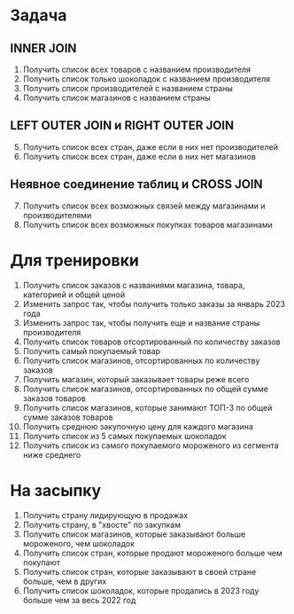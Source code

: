 # Задача

## INNER JOIN

1. Получить список всех товаров с названием производителя
2. Получить список только шоколадок с названием производителя
3. Получить список производителей с названием страны
4. Получить список магазинов с названием страны

## LEFT OUTER JOIN и RIGHT OUTER JOIN

5. Получить список всех стран, даже если в них нет производителей
6. Получить список всех стран, даже если в них нет магазинов

## Неявное соединение таблиц и CROSS JOIN

7. Получить список всех возможных связей между магазинами и производителями
8. Получить список всех возможных покупках товаров магазинами

# Для тренировки

1. Получить список заказов с названиями магазина, товара, категорией и общей ценой
2. Изменить запрос так, чтобы получить только заказы за январь 2023 года
3. Изменить запрос так, чтобы получить еще и название страны производителя
4. Получить список товаров отсортированный по количеству заказов
5. Получить самый покупаемый товар
6. Получить список магазинов, отсортированных по количеству заказов
7. Получить магазин, который заказывает товары реже всего
8. Получить список магазинов, отсортированных по общей сумме заказов товаров
9. Получить список магазинов, которые занимают ТОП-3 по общей сумме заказов товаров
10. Получить среднюю закупочную цену для каждого магазина
11. Получить список из 5 самых покупаемых шоколадок
12. Получить список из самого покупаемого мороженого из сегмента ниже среднего

# На засыпку

1. Получить страну лидирующую в продажах
2. Получить страну, в "хвосте" по закупкам
3. Получить список магазинов, которые заказывают больше мороженого, чем шоколадок
4. Получить список стран, которые продают мороженого больше чем покупают
5. Получить список стран, которые заказывают в своей стране больше, чем в других
6. Получить список шоколадок, которые продались в 2023 году больше чем за весь 2022 год
